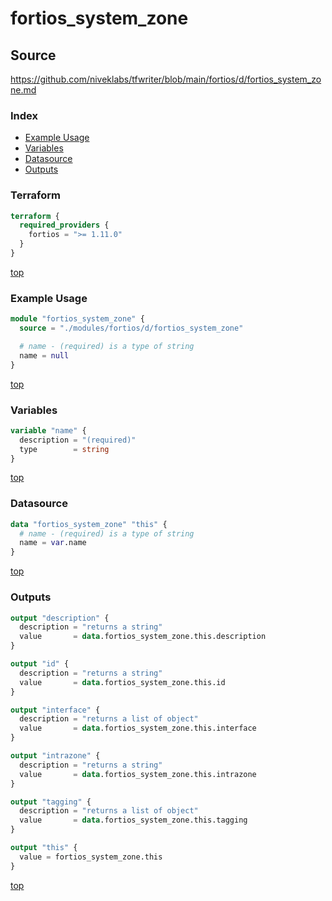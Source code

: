 # fortios_system_zone

## Source

https://github.com/niveklabs/tfwriter/blob/main/fortios/d/fortios_system_zone.md

### Index

- [Example Usage](#example-usage)
- [Variables](#variables)
- [Datasource](#datasource)
- [Outputs](#outputs)

### Terraform

```terraform
terraform {
  required_providers {
    fortios = ">= 1.11.0"
  }
}
```

[top](#index)

### Example Usage

```terraform
module "fortios_system_zone" {
  source = "./modules/fortios/d/fortios_system_zone"

  # name - (required) is a type of string
  name = null
}
```

[top](#index)

### Variables

```terraform
variable "name" {
  description = "(required)"
  type        = string
}
```

[top](#index)

### Datasource

```terraform
data "fortios_system_zone" "this" {
  # name - (required) is a type of string
  name = var.name
}
```

[top](#index)

### Outputs

```terraform
output "description" {
  description = "returns a string"
  value       = data.fortios_system_zone.this.description
}

output "id" {
  description = "returns a string"
  value       = data.fortios_system_zone.this.id
}

output "interface" {
  description = "returns a list of object"
  value       = data.fortios_system_zone.this.interface
}

output "intrazone" {
  description = "returns a string"
  value       = data.fortios_system_zone.this.intrazone
}

output "tagging" {
  description = "returns a list of object"
  value       = data.fortios_system_zone.this.tagging
}

output "this" {
  value = fortios_system_zone.this
}
```

[top](#index)